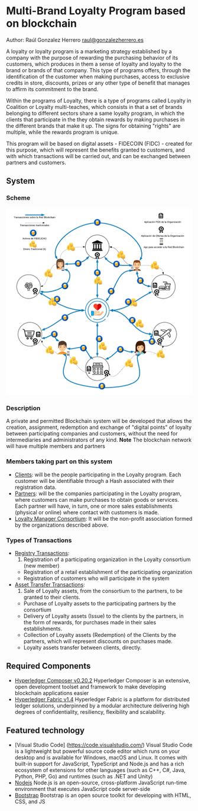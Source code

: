 # Multi-Brand Loyalty Program based on blockchain
Author: Raúl Gonzalez Herrero <raul@gonzalezherrero.es>

A loyalty or loyalty program is a marketing strategy established by a company with the purpose of rewarding the purchasing behavior of its customers, which produces in them a sense of loyalty and loyalty to the brand or brands of that company. This type of programs offers, through the identification of the customer when making purchases, access to exclusive credits in store, discounts, prizes or any other type of benefit that manages to affirm its commitment to the brand.

Within the programs of Loyalty, there is a type of programs called Loyalty in Coalition or Loyalty multi-teaches, which consists in that a set of brands belonging to different sectors share a same loyalty program, in which the clients that participate in the they obtain rewards by making purchases in the different brands that make it up. The signs for obtaining "rights" are multiple, while the rewards program is unique.

This program will be based on digital assets - FIDECOIN (FIDC) - created for this purpose, which will represent the benefits granted to customers, and with which transactions will be carried out, and can be exchanged between partners and customers.

## System 
### Scheme
<p align="center">
  <img src="img/system-scheme.png">
</p>

### Description
A private and permitted Blockchain system will be developed that allows the creation, assignment, redemption and exchange of "digital points" of loyalty between participating companies and customers, without the need for intermediaries and administrators of any kind.
**Note** The blockchain network will have multiple members and partners

### Members taking part on this system
* <u>Clients</u>: will be the people participating in the Loyalty program. Each customer will be identifiable through a Hash associated with their registration data.
* <u>Partners</u>: will be the companies participating in the Loyalty program, where customers can make purchases to obtain goods or services. Each partner will have, in turn, one or more sales establishments (physical or online) where contact with customers is made.
* <u>Loyalty Manager Consortium</u>: It will be the non-profit association formed by the organizations described above.
### Types of Transactions
* <u>Registry Transactions</u>:
   1. Registration of a participating organization in the Loyalty consortium (new member)
   * Registration of a retail establishment of the participating organization
   * Registration of customers who will participate in the system
* <u>Asset Transfer Transactions</u>:
   1. Sale of Loyalty assets, from the consortium to the partners, to be granted to their clients.
   * Purchase of Loyalty assets to the participating partners by the consortium
   * Delivery of Loyalty assets (Issue) to the clients by the partners, in the form of rewards, for purchases made in their sales establishments.
   * Collection of Loyalty assets (Redemption) of the Clients by the partners, which will represent discounts on purchases made.
   * Loyalty assets transfer between clients, directly.
## Required Components
* [Hyperledger Composer v0.20.2](https://hyperledger.github.io/composer/latest/) Hyperledger Composer is an extensive, open development toolset and framework to make developing blockchain applications easier
* [Hyperledger Fabric v1.4](https://hyperledger-fabric.readthedocs.io) Hyperledger Fabric is a platform for distributed ledger solutions, underpinned by a modular architecture delivering high degrees of confidentiality, resiliency, flexibility and scalability.
## Featured technology
+ [Visual Studio Code] (https://code.visualstudio.com/) Visual Studio Code is a lightweight but powerful source code editor which runs on your desktop and is available for Windows, macOS and Linux. It comes with built-in support for JavaScript, TypeScript and Node.js and has a rich ecosystem of extensions for other languages (such as C++, C#, Java, Python, PHP, Go) and runtimes (such as .NET and Unity)
+ [Nodejs](https://nodejs.org/) Node.js is an open-source, cross-platform JavaScript run-time environment that executes JavaScript code server-side
+ [Bootstrap](https://getbootstrap.com/) Bootstrap is an open source toolkit for developing with HTML, CSS, and JS
